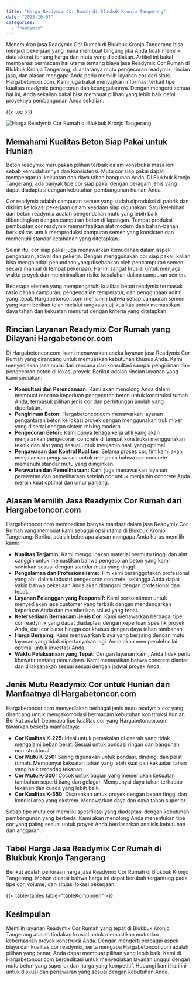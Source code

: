 ```yaml
---
title: "Harga Readymix Cor Rumah di Blukbuk Kronjo Tangerang"
date: "2023-10-07"
categories: 
  - "readymix"
---
```



Menemukan jasa Readymix Cor Rumah di Blukbuk Kronjo Tangerang bisa menjadi pekerjaan yang mana membuat bingung jika Anda tidak memiliki data akurat tentang harga dan mutu yang disediakan. Artikel ini bakal membahas bermacam hal utama tentang biaya jasa Readymix Cor Rumah di Blukbuk Kronjo Tangerang, di antaranya mutu pengecoran readymix, rincian jasa, dan alasan mengapa Anda perlu memilih layanan cor dari situs Hargabetoncor.com. Kami juga bakal menyajikan informasi terkait tipe kualitas readymix pengecoran dan keunggulannya. Dengan mengerti semua hal ini, Anda sekalian bakal bisa membuat pilihan yang lebih baik demi proyeknya pembangunan Anda sekalian.

{{< toc >}}

![Harga Readymix Cor Rumah di Blukbuk Kronjo Tangerang](https://hargareadymixid.github.io/hbc/readymix-hbc%20(9).png)

## Memahami Kualitas Beton Siap Pakai untuk Hunian

Beton readymix merupakan pilihan terbaik dalam konstruksi masa kini sebab kemudahannya dan konsistensi. Mutu cor siap pakai dapat mempengaruhi kekuatan dan daya tahan bangunan Anda. Di Blukbuk Kronjo Tangerang, ada banyak tipe cor siap pakai dengan beragam jenis yang dapat diadaptasi dengan kebutuhan pembangunan hunian Anda.

Cor readymix adalah campuran semen yang sudah diproduksi di pabrik dan dikirim ke lokasi pekerjaan dalam keadaan siap digunakan. Satu kelebihan dari beton readymix adalah pengendalian mutu yang lebih baik dibandingkan dengan campuran beton di lapangan. Tempat produksi pembuatan cor readymix memanfaatkan alat modern dan bahan-bahan berkualitas untuk memproduksi campuran semen yang konsisten dan memenuhi standar ketahanan yang ditetapkan.

Selain itu, cor siap pakai juga menawarkan kemudahan dalam aspek pengaturan jadwal dan pekerja. Dengan menggunakan cor siap pakai, kalian bisa menghindari penundaan yang disebabkan oleh pencampuran semen secara manual di tempat pekerjaan. Hal ini sangat krusial untuk menjaga waktu proyek dan meminimalkan risiko kesalahan dalam campuran semen.

Beberapa elemen yang mempengaruhi kualitas beton readymix termasuk rasio bahan campuran, pengendalian temperatur, dan penggunaan aditif yang tepat. Hargabetoncor.com menjamin bahwa setiap campuran semen yang kami berikan telah melalui rangkaian uji kualitas untuk memastikan daya tahan dan kekuatan menurut dengan kriteria yang ditetapkan.

## Rincian Layanan Readymix Cor Rumah yang Dilayani Hargabetoncor.com

Di Hargabetoncor.com, kami menawarkan aneka layanan jasa Readymix Cor Rumah yang dirancang untuk memuaskan kebutuhan khusus Anda. Kami menyediakan jasa mulai dari rencana dan konsultasi sampai pengiriman dan pengecoran beton di lokasi proyek. Berikut adalah rincian layanan yang kami sediakan:

- **Konsultasi dan Perencanaan:** Kami akan menolong Anda dalam membuat rencana keperluan pengecoran beton untuk konstruksi rumah Anda, termasuk pilihan jenis cor dan perhitungan jumlah yang diperlukan.
- **Pengiriman Beton:** Hargabetoncor.com menawarkan layanan pengantaran beton ke lokasi proyek dengan menggunakan truk mixer yang disertai dengan sistem mixing modern.
- **Pengecoran Beton:** Kami punya tenaga kerja ahli yang akan menjalankan pengecoran concrete di tempat konstruksi menggunakan teknik dan alat yang sesuai untuk menjamin hasil yang optimal.
- **Pengawasan dan Kontrol Kualitas:** Selama proses cor, tim kami akan menjalankan pengawasan untuk menjamin bahwa cor concrete memenuhi standar mutu yang diinginkan.
- **Perawatan dan Pemeliharaan:** Kami juga menawarkan layanan perawatan dan pemeliharaan setelah cor untuk menjamin concrete Anda meraih kuat optimal dan umur panjang.

## Alasan Memilih Jasa Readymix Cor Rumah dari Hargabetoncor.com

Hargabetoncor.com memberikan banyak manfaat dalam jasa Readymix Cor Rumah yang membuat kami sebagai opsi utama di Blukbuk Kronjo Tangerang. Berikut adalah beberapa alasan mengapa Anda harus memilih kami:

- **Kualitas Terjamin:** Kami menggunakan material bermutu tinggi dan alat canggih untuk memastikan bahwa pengecoran beton yang kami sediakan sesuai dengan standar mutu yang tinggi.
- **Pengalaman dan Profesionalisme:** Tim kami beranggotakan profesional yang ahli dalam industri pengecoran concrete, sehingga Anda dapat yakin bahwa pekerjaan Anda akan ditangani dengan profesional dan tepat.
- **Layanan Pelanggan yang Responsif:** Kami berkomitmen untuk menyediakan jasa customer yang terbaik dengan mendengarkan keperluan Anda dan memberikan solusi yang tepat.
- **Ketersediaan Bermacam Jenis Cor:** Kami menawarkan berbagai tipe cor readymix yang dapat diadaptasi dengan keperluan spesifik proyek Anda, dari cor biasa hingga cor khusus dengan daya tahan tambahan.
- **Harga Bersaing:** Kami menawarkan biaya yang bersaing dengan mutu layanan yang tidak dipertanyakan lagi. Anda akan memperoleh nilai optimal untuk investasi Anda.
- **Waktu Pelaksanaan yang Tepat:** Dengan layanan kami, Anda tidak perlu khawatir tentang penundaan. Kami memastikan bahwa concrete diantar dan dilaksanakan sesuai sesuai dengan jadwal proyek Anda.

## Jenis Mutu Readymix Cor untuk Hunian dan Manfaatnya di Hargabetoncor.com

Hargabetoncor.com menyediakan berbagai jenis mutu readymix cor yang dirancang untuk mengakomodasi bermacam kebutuhan konstruksi hunian. Berikut adalah beberapa tipe kualitas cor yang Hargabetoncor.com tawarkan beserta manfaatnya:

- **Cor Kualitas K-225:** Ideal untuk pemakaian di daerah yang tidak mengalami beban berat. Sesuai untuk pondasi ringan dan bangunan non-struktural.
- **Cor Mutu K-250:** Sering digunakan untuk pondasi, dinding, dan pelat rumah. Mempunyai kekuatan tahan yang lebih kuat dan kekuatan tahan yang baik terhadap tekanan.
- **Cor Mutu K-300:** Cocok untuk bagian yang memerlukan kekuatan tambahan seperti tiang dan gelagar. Mempunyai daya tahan terhadap tekanan dan cuaca yang lebih baik.
- **Cor Kualitas K-350:** Disarankan untuk proyek dengan beban tinggi dan kondisi area yang ekstrem. Menawarkan daya dan daya tahan superior.

Setiap tipe mutu cor memiliki spesifikasi yang diadaptasi dengan kebutuhan pembangunan yang berbeda. Kami akan menolong Anda menentukan tipe cor yang paling sesuai untuk proyek Anda berdasarkan analisis kebutuhan dan anggaran.

## Tabel Harga Jasa Readymix Cor Rumah di Blukbuk Kronjo Tangerang

Berikut adalah perkiraan harga jasa Readymix Cor Rumah di Blukbuk Kronjo Tangerang. Mohon dicatat bahwa harga ini dapat berubah tergantung pada tipe cor, volume, dan situasi lokasi pekerjaan.

{{< table-tables table="tableKomponen" >}}

## Kesimpulan

Memilih layanan Readymix Cor Rumah yang tepat di Blukbuk Kronjo Tangerang adalah tindakan krusial untuk memastikan mutu dan keberhasilan proyek konstruksi Anda. Dengan mengerti berbagai aspek biaya dan kualitas cor readymix, serta mengapa Hargabetoncor.com adalah pilihan yang benar, Anda dapat membuat pilihan yang lebih baik. Kami di Hargabetoncor.com berdedikasi untuk menyediakan layanan unggul dengan mutu beton yang superior dan harga yang kompetitif. Hubungi kami hari ini untuk diskusi dan penawaran yang sesuai dengan kebutuhan Anda.
